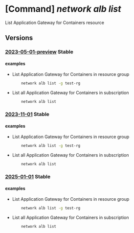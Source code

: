 # [Command] _network alb list_

List Application Gateway for Containers resource

## Versions

### [2023-05-01-preview](/Resources/mgmt-plane/L3N1YnNjcmlwdGlvbnMve30vcHJvdmlkZXJzL21pY3Jvc29mdC5zZXJ2aWNlbmV0d29ya2luZy90cmFmZmljY29udHJvbGxlcnM=/2023-05-01-preview.xml) **Stable**

<!-- mgmt-plane /subscriptions/{}/providers/microsoft.servicenetworking/trafficcontrollers 2023-05-01-preview -->
<!-- mgmt-plane /subscriptions/{}/resourcegroups/{}/providers/microsoft.servicenetworking/trafficcontrollers 2023-05-01-preview -->

#### examples

- List Application Gateway for Containers in resource group
    ```bash
        network alb list -g test-rg
    ```

- List all Application Gateway for Containers in subscription
    ```bash
        network alb list
    ```

### [2023-11-01](/Resources/mgmt-plane/L3N1YnNjcmlwdGlvbnMve30vcHJvdmlkZXJzL21pY3Jvc29mdC5zZXJ2aWNlbmV0d29ya2luZy90cmFmZmljY29udHJvbGxlcnM=/2023-11-01.xml) **Stable**

<!-- mgmt-plane /subscriptions/{}/providers/microsoft.servicenetworking/trafficcontrollers 2023-11-01 -->
<!-- mgmt-plane /subscriptions/{}/resourcegroups/{}/providers/microsoft.servicenetworking/trafficcontrollers 2023-11-01 -->

#### examples

- List Application Gateway for Containers in resource group
    ```bash
        network alb list -g test-rg
    ```

- List all Application Gateway for Containers in subscription
    ```bash
        network alb list
    ```

### [2025-01-01](/Resources/mgmt-plane/L3N1YnNjcmlwdGlvbnMve30vcHJvdmlkZXJzL21pY3Jvc29mdC5zZXJ2aWNlbmV0d29ya2luZy90cmFmZmljY29udHJvbGxlcnM=/2025-01-01.xml) **Stable**

<!-- mgmt-plane /subscriptions/{}/providers/microsoft.servicenetworking/trafficcontrollers 2025-01-01 -->
<!-- mgmt-plane /subscriptions/{}/resourcegroups/{}/providers/microsoft.servicenetworking/trafficcontrollers 2025-01-01 -->

#### examples

- List Application Gateway for Containers in resource group
    ```bash
        network alb list -g test-rg
    ```

- List all Application Gateway for Containers in subscription
    ```bash
        network alb list
    ```
